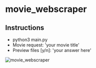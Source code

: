 # movie_webscraper

## Instructions
- python3 main.py
- Movie request: 'your movie title'
- Preview files [y/n]: 'your answer here'

![movie_webscraper](assets/movie_webscraper.gif)